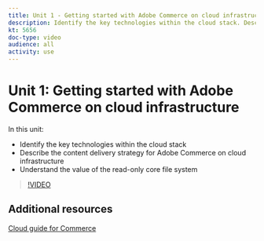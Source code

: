 ```yaml
---
title: Unit 1 - Getting started with Adobe Commerce on cloud infrastructure
description: Identify the key technologies within the cloud stack​. Describe the content delivery strategy for Adobe Commerce. Understand the value of the read-only core file system.
kt: 5656
doc-type: video
audience: all
activity: use
---
```


# Unit 1: Getting started with Adobe Commerce on cloud infrastructure

In this unit:

- Identify the key technologies within the cloud stack​
- Describe the content delivery strategy for Adobe Commerce on cloud infrastructure
- Understand the value of the read-only core file system

>[!VIDEO](https://video.tv.adobe.com/v/35298?quality=12&learn=on)

## Additional resources

[Cloud guide for Commerce](https://devdocs.magento.com/cloud/bk-cloud.html)